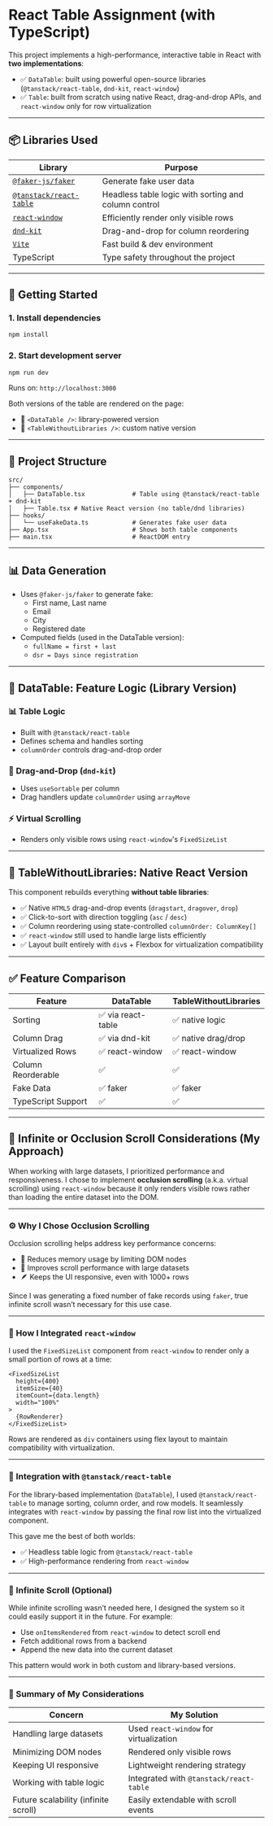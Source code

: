 # React Table Assignment (with TypeScript)

This project implements a high-performance, interactive table in React with **two implementations**:

- ✅ `DataTable`: built using powerful open-source libraries (`@tanstack/react-table`, `dnd-kit`, `react-window`)
- ✅ `Table`: built from scratch using native React, drag-and-drop APIs, and `react-window` only for row virtualization

---

## 📦 Libraries Used

| Library | Purpose |
|--------|---------|
| [`@faker-js/faker`](https://github.com/faker-js/faker) | Generate fake user data |
| [`@tanstack/react-table`](https://tanstack.com/table) | Headless table logic with sorting and column control |
| [`react-window`](https://github.com/bvaughn/react-window) | Efficiently render only visible rows |
| [`dnd-kit`](https://dndkit.com/) | Drag-and-drop for column reordering |
| [`Vite`](https://vitejs.dev/) | Fast build & dev environment |
| TypeScript | Type safety throughout the project |

---

## 🚀 Getting Started

### 1. Install dependencies

```bash
npm install
```

### 2. Start development server

```bash
npm run dev
```

Runs on: `http://localhost:3000`

Both versions of the table are rendered on the page:

- 🔹 `<DataTable />`: library-powered version
- 🔹 `<TableWithoutLibraries />`: custom native version

---

## 🧠 Project Structure

```
src/
├── components/
│   ├── DataTable.tsx             # Table using @tanstack/react-table + dnd-kit
│   ├── Table.tsx # Native React version (no table/dnd libraries)
├── hooks/
│   └── useFakeData.ts            # Generates fake user data
├── App.tsx                       # Shows both table components
├── main.tsx                      # ReactDOM entry
```

---

## 📊 Data Generation

- Uses `@faker-js/faker` to generate fake:
  - First name, Last name
  - Email
  - City
  - Registered date
- Computed fields (used in the DataTable version):
  - `fullName = first + last`
  - `dsr = Days since registration`

---

## 🧩 DataTable: Feature Logic (Library Version)

### 📊 Table Logic

- Built with `@tanstack/react-table`
- Defines schema and handles sorting
- `columnOrder` controls drag-and-drop order

### 🧲 Drag-and-Drop (`dnd-kit`)
- Uses `useSortable` per column
- Drag handlers update `columnOrder` using `arrayMove`

### ⚡ Virtual Scrolling
- Renders only visible rows using `react-window`'s `FixedSizeList`

---

## 🔁 TableWithoutLibraries: Native React Version

This component rebuilds everything **without table libraries**:

- ✅ Native `HTML5` drag-and-drop events (`dragstart`, `dragover`, `drop`)
- ✅ Click-to-sort with direction toggling (`asc` / `desc`)
- ✅ Column reordering using state-controlled `columnOrder: ColumnKey[]`
- ✅ `react-window` still used to handle large lists efficiently
- ✅ Layout built entirely with `div`s + Flexbox for virtualization compatibility

---

## ✅ Feature Comparison

| Feature              | DataTable        | TableWithoutLibraries |
|---------------------|------------------|------------------------|
| Sorting             | ✅ via react-table | ✅ native logic        |
| Column Drag         | ✅ via dnd-kit     | ✅ native drag/drop    |
| Virtualized Rows    | ✅ react-window   | ✅ react-window        |
| Column Reorderable  | ✅                | ✅                    |
| Fake Data           | ✅ faker          | ✅ faker               |
| TypeScript Support  | ✅                | ✅                    |

---

## 🔁 Infinite or Occlusion Scroll Considerations (My Approach)

When working with large datasets, I prioritized performance and responsiveness. I chose to implement **occlusion scrolling** (a.k.a. virtual scrolling) using `react-window` because it only renders visible rows rather than loading the entire dataset into the DOM.

---

### ⚙️ Why I Chose Occlusion Scrolling

Occlusion scrolling helps address key performance concerns:

- 🧠 Reduces memory usage by limiting DOM nodes
- 🚀 Improves scroll performance with large datasets
- 🪶 Keeps the UI responsive, even with 1000+ rows

Since I was generating a fixed number of fake records using `faker`, true infinite scroll wasn’t necessary for this use case.

---

### 🧱 How I Integrated `react-window`

I used the `FixedSizeList` component from `react-window` to render only a small portion of rows at a time:

```tsx
<FixedSizeList
  height={400}
  itemSize={40}
  itemCount={data.length}
  width="100%"
>
  {RowRenderer}
</FixedSizeList>
```

Rows are rendered as `div` containers using flex layout to maintain compatibility with virtualization.

---

### 🤝 Integration with `@tanstack/react-table`

For the library-based implementation (`DataTable`), I used `@tanstack/react-table` to manage sorting, column order, and row models. It seamlessly integrates with `react-window` by passing the final row list into the virtualized component.

This gave me the best of both worlds:

- ✅ Headless table logic from `@tanstack/react-table`
- ✅ High-performance rendering from `react-window`

---

### 🔄 Infinite Scroll (Optional)

While infinite scrolling wasn’t needed here, I designed the system so it could easily support it in the future. For example:

- Use `onItemsRendered` from `react-window` to detect scroll end
- Fetch additional rows from a backend
- Append the new data into the current dataset

This pattern would work in both custom and library-based versions.

---

### 🧠 Summary of My Considerations

| Concern                         | My Solution                            |
|----------------------------------|----------------------------------------|
| Handling large datasets          | Used `react-window` for virtualization |
| Minimizing DOM nodes             | Rendered only visible rows             |
| Keeping UI responsive            | Lightweight rendering strategy         |
| Working with table logic         | Integrated with `@tanstack/react-table` |
| Future scalability (infinite scroll) | Easily extendable with scroll events  |
